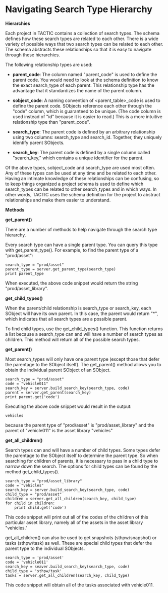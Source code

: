 # Navigating Search Type Hierarchy

**Hierarchies**

Each project in TACTIC contains a collection of search types. The schema
defines how these search types are related to each other. There is a
wide variety of possible ways that two search types can be related to
each other. The schema abstracts these relationships so that it is easy
to navigate through these hierarchies.

The following relationship types are used:

-   **parent\_code**: The column named "parent\_code" is used to define the
    parent code. You would need to look at the schema definition to know the
    exact search\_type of each parent. This relationship type has the
    advantage that it standardizes the name of the parent column.

-   **sobject\_code**: A naming convention of &lt;parent\_table&gt;\_code is used to
    define the parent code. SObjects reference each other through the "code"
    column, which is guaranteed to be unique. (The code column is used
    instead of "id" because it is easier to read.) This is a more intuitive
    relationship type than "parent\_code".

-   **search\_type**: The parent code is defined by an arbitrary relationship
    using two columns: search\_type and search\_id. Together, they uniquely
    identify parent SObjects.

-   **search\_key**: The parent code is defined by a single column called
    "search\_key," which contains a unique identifier for the parent.

Of the above types, sobject\_code and search\_type are used most often.
Any of these types can be used at any time and be related to each other.
Having an intimate knowledge of these relationships can be confusing, so
to keep things organized a project schema is used to define which
search\_types can be related to other search\_types and in which ways. In
other words, TACTIC uses the schema definition for the project to
abstract relationships and make them easier to understand.

**Methods**

**get\_parent()**

There are a number of methods to help navigate through the search type
hierarchy.

Every search type can have a single parent type. You can query this type
with get\_parent\_type(). For example, to find the parent type of a
"prod/asset":

    search_type = "prod/asset"
    parent_type = server.get_parent_type(search_type)
    print parent_type

When executed, the above code snippet would return the string
"prod/asset\_library".

**get\_child\_types()**

When the parent/child relationship is search\_type or search\_key, each
SObject will have its own parent. In this case, the parent would return
"\*", which indicates that all search types are a possible parent.

To find child types, use the get\_child\_types() function. This function
returns a list because a search\_type can and will have a number of
search types as children. This method will return all of the possible
search types.

**get\_parent()**

Most search\_types will only have one parent type (except those that
defer the parentage to the SObject itself). The get\_parent() method
allows you to obtain the individual parent SObject of an SObject.

    search_type = "prod/asset"
    code = "vehicle011"
    search_key = server.build_search_key(search_type, code)
    parent = server.get_parent(search_key)
    print parent.get('code')

Executing the above code snippet would result in the output:

    vehicles

because the parent type of "prod/asset" is "prod/asset\_library" and the
parent of "vehicle011" is the asset library "vehicles"

**get\_all\_children()**

Search types can and will have a number of child types. Some types defer
the parentage to the SObject itself to determine the parent type. So
when searching for children of parents, it is necessary to pass in a
child type to narrow down the search. The options for child types can be
found by the method get\_child\_types().

    search_type = "prod/asset_library"
    code = "vehicles"
    search_key = server.build_search_key(search_type, code)
    child_type = "prod/asset"
    children = server.get_all_children(search_key, child_type)
    for child in children:
        print child.get('code')

This code snippet will print out all of the codes of the children of
this particular asset library, namely all of the assets in the asset
library "vehicles."

get\_all\_children() can also be used to get snapshots (sthpw/snapshot) or
tasks (sthpw/task) as well. These are special child types that defer the
parent type to the individual SObjects.

    search_type = 'prod/asset'
    code = 'vehicle011'
    search_key = seaver.build_search_key(search_type, code)
    child_type = 'sthpw/task'
    tasks = server.get_all_children(search_key, child_type)

This code snippet will obtain all of the tasks associated with
vehicle011.
